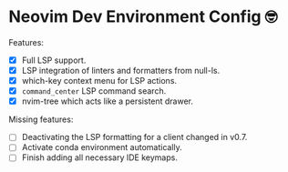 # Neovim Dev Environment Config 🤓

Features:
- [x] Full LSP support.
- [x] LSP integration of linters and formatters from null-ls.
- [x] which-key context menu for LSP actions.
- [x] `command_center` LSP command search.
- [x] nvim-tree which acts like a persistent drawer.

Missing features:
- [ ] Deactivating the LSP formatting for a client changed in v0.7.
- [ ] Activate conda environment automatically.
- [ ] Finish adding all necessary IDE keymaps.
